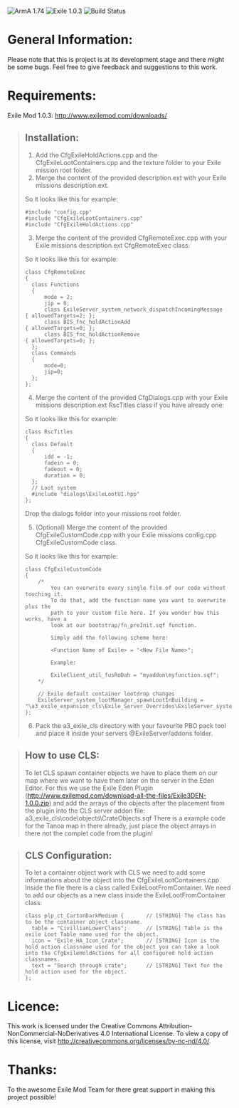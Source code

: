 ![ArmA 1.74](https://img.shields.io/badge/Arma-1.74-blue.svg) ![Exile 1.0.3](https://img.shields.io/badge/Exile-1.0.3-C72651.svg) ![Build Status](https://img.shields.io/badge/build-passing-brightgreen.svg)

# General Information:
Please note that this is project is at its development stage and there might be some bugs.
Feel free to give feedback and suggestions to this work.


# Requirements:
Exile Mod 1.0.3: http://www.exilemod.com/downloads/

> ## Installation:
> 
> 1.	Add the CfgExileHoldActions.cpp and the CfgExileLootContainers.cpp and the texture folder to your Exile mission root folder.
> 2.	Merge the content of the provided description.ext with your Exile missions description.ext.
>
> So it looks like this for example:
>
>	  #include "config.cpp"
>	  #include "CfgExileLootContainers.cpp"
>	  #include "CfgExileHoldActions.cpp"
>
>
> 3.	Merge the content of the provided CfgRemoteExec.cpp with your Exile missions description.ext CfgRemoteExec class: 
>
> So it looks like this for example:
>
>	  class CfgRemoteExec 
>	  {
>	  	class Functions 
>	  	{
>	  		mode = 2;
>        	jip = 0;
>			class ExileServer_system_network_dispatchIncomingMessage 	{ allowedTargets=2; };
>			class BIS_fnc_holdActionAdd									{ allowedTargets=0; };
>			class BIS_fnc_holdActionRemove								{ allowedTargets=0; };
>    	};
>	  	class Commands
>	  	{
>	  		mode=0;
>	  		jip=0;
>	  	};
>	  };
>
>
> 4.	Merge the content of the provided CfgDialogs.cpp with your Exile missions description.ext RscTitles class if you have already one: 
>
> So it looks like this for example:
>
>	  class RscTitles
>	  {
>	  	class Default 
>	  	{
>	  		idd = -1;
>			fadein = 0;
>			fadeout = 0;
>			duration = 0;
>	  	};
>		// Loot system
>		#include "dialogs\ExileLootUI.hpp"
>	  };
>
> Drop the dialogs folder into your missions root folder.
>
> 5.	(Optional) Merge the content of the provided CfgExileCustomCode.cpp with your Exile missions config.cpp CfgExileCustomCode class.
>
> So it looks like this for example:
>
>	  class CfgExileCustomCode 
>	  {
>		  /*
>			  You can overwrite every single file of our code without touching it.
>			  To do that, add the function name you want to overwrite plus the 
>			  path to your custom file here. If you wonder how this works, have a
>			  look at our bootstrap/fn_preInit.sqf function.
>
>			  Simply add the following scheme here:
>
>			  <Function Name of Exile> = "<New File Name>";
>
>			  Example:
>
>			  ExileClient_util_fusRoDah = "myaddon\myfunction.sqf";
>		  */
>		
>		  // Exile default container lootdrop changes
>		  ExileServer_system_lootManager_spawnLootInBuilding = "\a3_exile_expansion_cls\Exile_Server_Overrides\ExileServer_system_lootManager_spawnLootInBuilding.sqf";
>	  };
>
> 6.	Pack the a3_exile_cls directory with your favourite PBO pack tool and place it inside your servers @ExileServer/addons folder.
>


> ## How to use CLS:
> 
> To let CLS spawn container objects we have to place them on our map where we want to have them later on the server in the Eden Editor.
> For this we use the Exile Eden Plugin (http://www.exilemod.com/download-all-the-files/Exile3DEN-1.0.0.zip) and add the arrays of the objects after the placement from the plugin into the CLS server addon file:
> a3_exile_cls\code\objects\CrateObjects.sqf
> There is a example code for the Tanoa map in there already, just place the object arrays in there not the complet code from the plugin!
>


> ## CLS Configuration:
> 
> To let a container object work with CLS we need to add some informations about the object into the CfgExileLootContainers.cpp.
> Inside the file there is a class called ExileLootFromContainer.
> We need to add our objects as a new class inside the ExileLootFromContainer class:
>
>	  class plp_ct_CartonDarkMedium {    	// [STRING] The class has to be the container object classname.
>	  	table = "CivillianLowerClass";		// [STRING] Table is the exile Loot Table name used for the object.	
>		icon = "Exile_HA_Icon_Crate";		// [STRING] Icon is the hold action classname used for the object you can take a look into the CfgExileHoldActions for all configured hold action classnames.
>		text = "Search through crate";		// [STRING] Text for the hold action used for the object.
>	  };
>

# Licence:
This work is licensed under the Creative Commons Attribution-NonCommercial-NoDerivatives 4.0 International License.
To view a copy of this license, visit http://creativecommons.org/licenses/by-nc-nd/4.0/.

# Thanks:
To the awesome Exile Mod Team for there great support in making this project possible!